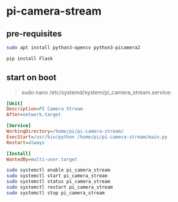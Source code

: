 # pi-camera-stream

## pre-requisites

```bash
sudo apt install python3-opencv python3-picamera2

pip install Flask
```

## start on boot

> sudo nano /etc/systemd/system/pi_camera_stream.service:

```ini
[Unit]
Description=PI Camera Stream
After=network.target

[Service]
WorkingDirectory=/home/pi/pi-camera-stream/
ExecStart=/usr/bin/python /home/pi/pi-camera-stream/main.py
Restart=always

[Install]
WantedBy=multi-user.target
```

```bash
sudo systemctl enable pi_camera_stream
sudo systemctl start pi_camera_stream    
sudo systemctl status pi_camera_stream
sudo systemctl restart pi_camera_stream
sudo systemctl stop pi_camera_stream
```
